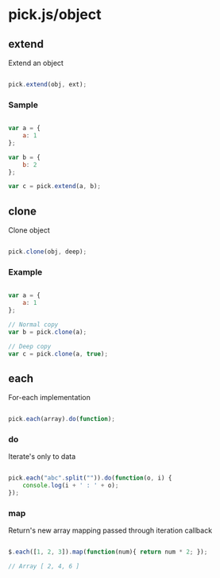 # pick.js/object

## extend

Extend an object

```js

pick.extend(obj, ext);

```

### Sample

```js

var a = {
    a: 1
};

var b = {
    b: 2
};

var c = pick.extend(a, b);

```

## clone

Clone object

```js

pick.clone(obj, deep);

```

### Example

```js

var a = {
    a: 1
};

// Normal copy
var b = pick.clone(a);

// Deep copy
var c = pick.clone(a, true);

```

## each

For-each implementation

```js

pick.each(array).do(function);


```

### do

Iterate's only to data

```js

pick.each("abc".split("")).do(function(o, i) {
    console.log(i + ' : ' + o);
});

```

### map

Return's new array mapping passed through iteration callback

```js

$.each([1, 2, 3]).map(function(num){ return num * 2; });

// Array [ 2, 4, 6 ]

```
